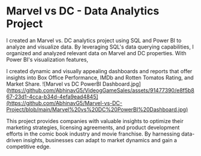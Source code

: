 # Marvel vs DC - Data Analytics Project
I created an Marvel vs. DC analytics project using SQL and Power BI to analyze and visualize data. By leveraging SQL's data querying capabilities, I organized and analyzed relevant data on Marvel and DC properties. With Power BI's visualization features, 

I created dynamic and visually appealing dashboards and reports that offer insights into Box Office Performance, IMDb and Rotten Tomatos Rating, and Market Share. 
![Marvel vs DC PowerBI Dashboard.jpg](https://github.com/AbhinavG5/VideogGameSales/assets/91477390/e8f5b867-23d1-4cca-b34d-4efa9ead4845](https://github.com/AbhinavG5/Marvel-vs-DC-Project/blob/main/Marvel%20vs%20DC%20PowerBI%20Dashboard.jpg)

This project provides companies with valuable insights to optimize their marketing strategies, licensing agreements, and product development efforts in the comic book industry and movie franchise. By harnessing data-driven insights, businesses can adapt to market dynamics and gain a competitive edge.
